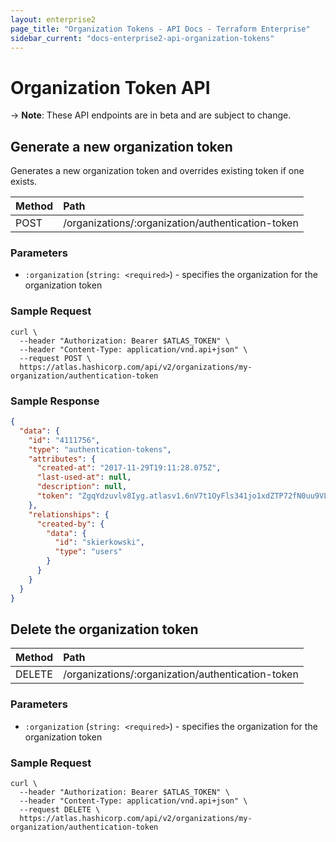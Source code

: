 ```yaml
---
layout: enterprise2
page_title: "Organization Tokens - API Docs - Terraform Enterprise"
sidebar_current: "docs-enterprise2-api-organization-tokens"
---
```


# Organization Token API

-> **Note**: These API endpoints are in beta and are subject to change.

## Generate a new organization token

Generates a new organization token and overrides existing token if one exists.

| Method | Path           |
| :----- | :------------- |
| POST | /organizations/:organization/authentication-token |

### Parameters

- `:organization` (`string: <required>`) - specifies the organization for the organization token

### Sample Request

```shell
curl \
  --header "Authorization: Bearer $ATLAS_TOKEN" \
  --header "Content-Type: application/vnd.api+json" \
  --request POST \
  https://atlas.hashicorp.com/api/v2/organizations/my-organization/authentication-token
```

### Sample Response

```json
{
  "data": {
    "id": "4111756",
    "type": "authentication-tokens",
    "attributes": {
      "created-at": "2017-11-29T19:11:28.075Z",
      "last-used-at": null,
      "description": null,
      "token": "ZgqYdzuvlv8Iyg.atlasv1.6nV7t1OyFls341jo1xdZTP72fN0uu9VL55ozqzekfmToGFbhoFvvygIRy2mwVAXomOE"
    },
    "relationships": {
      "created-by": {
        "data": {
          "id": "skierkowski",
          "type": "users"
        }
      }
    }
  }
}
```

## Delete the organization token

| Method | Path           |
| :----- | :------------- |
| DELETE | /organizations/:organization/authentication-token |

### Parameters

- `:organization` (`string: <required>`) - specifies the organization for the organization token

### Sample Request

```shell
curl \
  --header "Authorization: Bearer $ATLAS_TOKEN" \
  --header "Content-Type: application/vnd.api+json" \
  --request DELETE \
  https://atlas.hashicorp.com/api/v2/organizations/my-organization/authentication-token
```
